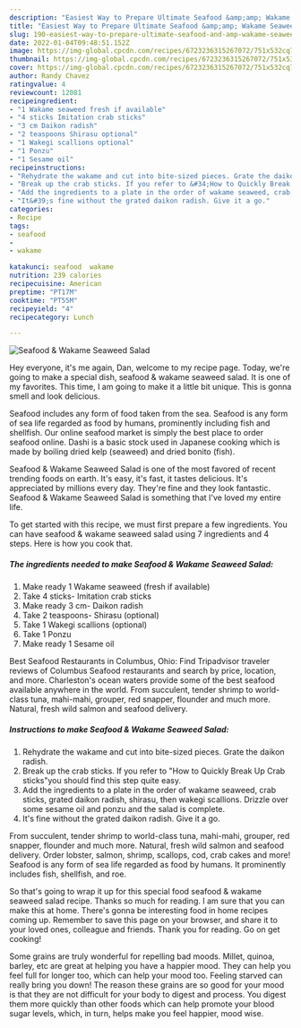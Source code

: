 ```yaml
---
description: "Easiest Way to Prepare Ultimate Seafood &amp;amp; Wakame Seaweed Salad"
title: "Easiest Way to Prepare Ultimate Seafood &amp;amp; Wakame Seaweed Salad"
slug: 190-easiest-way-to-prepare-ultimate-seafood-and-amp-wakame-seaweed-salad
date: 2022-01-04T09:48:51.152Z
image: https://img-global.cpcdn.com/recipes/6723236315267072/751x532cq70/seafood-wakame-seaweed-salad-recipe-main-photo.jpg
thumbnail: https://img-global.cpcdn.com/recipes/6723236315267072/751x532cq70/seafood-wakame-seaweed-salad-recipe-main-photo.jpg
cover: https://img-global.cpcdn.com/recipes/6723236315267072/751x532cq70/seafood-wakame-seaweed-salad-recipe-main-photo.jpg
author: Randy Chavez
ratingvalue: 4
reviewcount: 12081
recipeingredient:
- "1 Wakame seaweed fresh if available"
- "4 sticks Imitation crab sticks"
- "3 cm Daikon radish"
- "2 teaspoons Shirasu optional"
- "1 Wakegi scallions optional"
- "1 Ponzu"
- "1 Sesame oil"
recipeinstructions:
- "Rehydrate the wakame and cut into bite-sized pieces. Grate the daikon radish."
- "Break up the crab sticks. If you refer to &#34;How to Quickly Break Up Crab sticks&#34;you should find this step quite easy."
- "Add the ingredients to a plate in the order of wakame seaweed, crab sticks, grated daikon radish, shirasu, then wakegi scallions. Drizzle over some sesame oil and ponzu and the salad is complete."
- "It&#39;s fine without the grated daikon radish. Give it a go."
categories:
- Recipe
tags:
- seafood
- 
- wakame

katakunci: seafood  wakame 
nutrition: 239 calories
recipecuisine: American
preptime: "PT17M"
cooktime: "PT55M"
recipeyield: "4"
recipecategory: Lunch

---
```



![Seafood &amp; Wakame Seaweed Salad](https://img-global.cpcdn.com/recipes/6723236315267072/751x532cq70/seafood-wakame-seaweed-salad-recipe-main-photo.jpg)

Hey everyone, it's me again, Dan, welcome to my recipe page. Today, we're going to make a special dish, seafood &amp; wakame seaweed salad. It is one of my favorites. This time, I am going to make it a little bit unique. This is gonna smell and look delicious.

Seafood includes any form of food taken from the sea. Seafood is any form of sea life regarded as food by humans, prominently including fish and shellfish. Our online seafood market is simply the best place to order seafood online. Dashi is a basic stock used in Japanese cooking which is made by boiling dried kelp (seaweed) and dried bonito (fish).

Seafood &amp; Wakame Seaweed Salad is one of the most favored of recent trending foods on earth. It's easy, it's fast, it tastes delicious. It's appreciated by millions every day. They're fine and they look fantastic. Seafood &amp; Wakame Seaweed Salad is something that I've loved my entire life.


To get started with this recipe, we must first prepare a few ingredients. You can have seafood &amp; wakame seaweed salad using 7 ingredients and 4 steps. Here is how you cook that.

<!--inarticleads1-->

##### The ingredients needed to make Seafood &amp; Wakame Seaweed Salad:

1. Make ready 1 Wakame seaweed (fresh if available)
1. Take 4 sticks- Imitation crab sticks
1. Make ready 3 cm- Daikon radish
1. Take 2 teaspoons- Shirasu (optional)
1. Take 1 Wakegi scallions (optional)
1. Take 1 Ponzu
1. Make ready 1 Sesame oil


Best Seafood Restaurants in Columbus, Ohio: Find Tripadvisor traveler reviews of Columbus Seafood restaurants and search by price, location, and more. Charleston&#39;s ocean waters provide some of the best seafood available anywhere in the world. From succulent, tender shrimp to world-class tuna, mahi-mahi, grouper, red snapper, flounder and much more. Natural, fresh wild salmon and seafood delivery. 

<!--inarticleads2-->

##### Instructions to make Seafood &amp; Wakame Seaweed Salad:

1. Rehydrate the wakame and cut into bite-sized pieces. Grate the daikon radish.
1. Break up the crab sticks. If you refer to &#34;How to Quickly Break Up Crab sticks&#34;you should find this step quite easy.
1. Add the ingredients to a plate in the order of wakame seaweed, crab sticks, grated daikon radish, shirasu, then wakegi scallions. Drizzle over some sesame oil and ponzu and the salad is complete.
1. It&#39;s fine without the grated daikon radish. Give it a go.


From succulent, tender shrimp to world-class tuna, mahi-mahi, grouper, red snapper, flounder and much more. Natural, fresh wild salmon and seafood delivery. Order lobster, salmon, shrimp, scallops, cod, crab cakes and more! Seafood is any form of sea life regarded as food by humans. It prominently includes fish, shellfish, and roe. 

So that's going to wrap it up for this special food seafood &amp; wakame seaweed salad recipe. Thanks so much for reading. I am sure that you can make this at home. There's gonna be interesting food in home recipes coming up. Remember to save this page on your browser, and share it to your loved ones, colleague and friends. Thank you for reading. Go on get cooking!

Some grains are truly wonderful for repelling bad moods. Millet, quinoa, barley, etc are great at helping you have a happier mood. They can help you feel full for longer too, which can help your mood too. Feeling starved can really bring you down! The reason these grains are so good for your mood is that they are not difficult for your body to digest and process. You digest them more quickly than other foods which can help promote your blood sugar levels, which, in turn, helps make you feel happier, mood wise.
